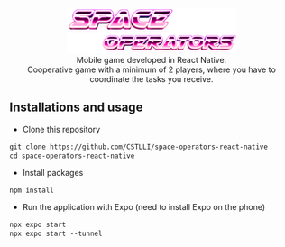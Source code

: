 <div align=center>
<img style="border-radius: 5px;" src="https://github.com/CSTLLI/space-operators-react-native/blob/main/src/assets/game/title.png" alt="Logo" width="300">
</div>

<div align=center>
Mobile game developed in React Native. <br>
Cooperative game with a minimum of 2 players, where you have to coordinate the tasks you receive.
</div>


## Installations and usage

- Clone this repository
```
git clone https://github.com/CSTLLI/space-operators-react-native
cd space-operators-react-native
```
- Install packages 
```
npm install
```
- Run the application with Expo (need to install Expo on the phone)
```
npx expo start
npx expo start --tunnel 
```

